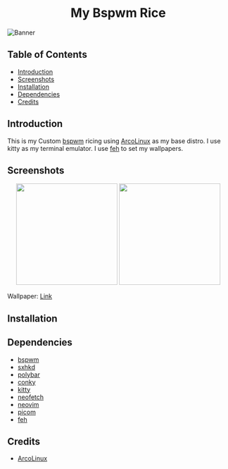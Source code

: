 <h1 align='center'>My Bspwm Rice</h1>

![Banner](https://svg-banners.vercel.app/api?type=luminance&text1=BSPWM%20RICE%20🧑‍💻&width=1000&height=220)

## Table of Contents

- [Introduction](#introduction)
- [Screenshots](#screenshots)
- [Installation](#installation)
- [Dependencies](#dependencies)
- [Credits](#credits)

## Introduction

This is my Custom [bspwm](https://github.com/baskerville/bspwm) ricing using [ArcoLinux](https://arcolinux.com) as my base distro. I use kitty as my terminal emulator. I use [feh](https://feh.finalrewind.org/) to set my wallpapers.

## Screenshots

<p align='center' height='230px'>
<a><img height='230px' src='https://i.imgur.com/D1N6uLH.png'></a>
<a><img height='230px' src='https://i.imgur.com/pdBByBK.png'></a>
</p>

Wallpaper: [Link](https://github.com/atmozki/Walls.git)

## Installation

## Dependencies

- [bspwm](https://github.com/baskerville/bspwm)
- [sxhkd](https://github.com/baskerville/sxhkd)
- [polybar](https://github.com/polybar/polybar)
- [conky](https://github.com/brndnmtthws/conky)
- [kitty](https://github.com/kovidgoyal/kitty)
- [neofetch](https://github.com/dylanaraps/neofetch)
- [neovim](https://github.com/neovim/neovim)
- [picom](https://github.com/yshui/picom)
- [feh](https://feh.finalrewind.org/)

## Credits

- [ArcoLinux](https://arcolinux.com)
